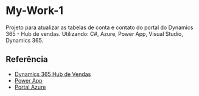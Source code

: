 
# My-Work-1



Projeto para atualizar as tabelas de conta e contato do portal do Dynamics 365 - Hub de vendas. 
Utilizando: C#, Azure, Power App, Visual Studio, Dynamics 365.
## Referência

 - [Dynamics 365 Hub de Vendas](https://orgc7aca8a9.crm2.dynamics.com/main.aspx?appid=6557c163-d611-ed11-b83c-002248361893&pagetype=entitylist&etn=contact&viewid=00000000-0000-0000-00aa-000010001003&viewType=1039)
 - [Power App](https://make.powerapps.com/environments/1f4fff5a-7165-ea29-9a1b-9df621c1f1e4/solutions/20c07aed-8213-ed11-b83e-00224837618d/entities/70816501-edb9-4740-a16c-6a5efbc05d84#fields)
 - [Portal Azure](https://portal.azure.com/#view/Microsoft_AAD_RegisteredApps/ApplicationMenuBlade/~/Overview/appId/ae54efe1-1540-456e-9fbc-ca228ce68145/objectId/0d55ba94-4614-4852-ade1-3a5eef0933df/isMSAApp~/false/defaultBlade/Overview/appSignInAudience/AzureADMultipleOrgs/servicePrincipalCreated~/true)

